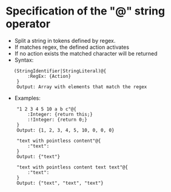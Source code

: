 # Specification of the "@" string operator
- Split a string in tokens defined by regex.
- If matches regex, the defined action activates
- If no action exists the matched character will be returned
- Syntax:  
```
   (StringIdentifier|StringLiteral)@{  
        :RegEx: {Action}  
    }
    Output: Array with elements that match the regex 
```
- Examples:
```
    "1 2 3 4 5 10 a b c"@{
        :Integer: {return this;}
        :!Integer: {return 0;}
    }
    Output: {1, 2, 3, 4, 5, 10, 0, 0, 0}
```
```
    "text with pointless content"@{
        :"text": 
    }
    Output: {"text"}
```
```
    "text with pointless content text text"@{
        :"text": 
    }
    Output: {"text", "text", "text"}
```